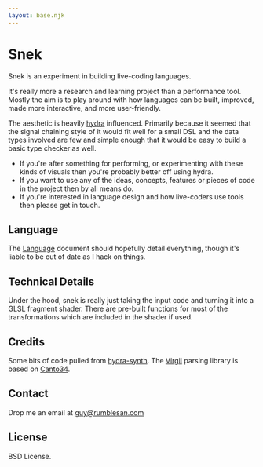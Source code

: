 ```yaml
---
layout: base.njk
---
```


# Snek

Snek is an experiment in building live-coding languages.

It's really more a research and learning project than a performance tool. Mostly the aim is to play around with how languages can be built, improved, made more interactive, and more user-friendly.

The aesthetic is heavily [hydra](https://hydra-editor.glitch.me/) influenced. Primarily because it seemed that the signal chaining style of it would fit well for a small DSL and the data types involved are few and simple enough that it would be easy to build a basic type checker as well.

* If you're after something for performing, or experimenting with these kinds of visuals then you're probably better off using hydra.
* If you want to use any of the ideas, concepts, features or pieces of code in the project then by all means do.
* If you're interested in language design and how live-coders use tools then please get in touch.

## Language

The [Language](language) document should hopefully detail everything, though it's liable to be out of date as I hack on things.


## Technical Details

Under the hood, snek is really just taking the input code and turning it into a GLSL fragment shader. There are pre-built functions for most of the transformations which are included in the shader if used.


## Credits

Some bits of code pulled from [hydra-synth](https://github.com/ojack/hydra-synth).
The [Virgil](https://github.com/rumblesan/virgil) parsing library is based on [Canto34](https://github.com/stevecooperorg/canto34).


## Contact

Drop me an email at guy@rumblesan.com


## License

BSD License.
